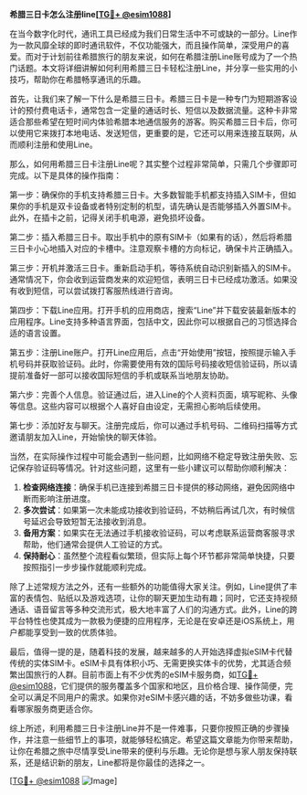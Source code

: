 **希腊三日卡怎么注册line[[TG💪+ @esim1088](https://t.me/s/esim1088)]**

在当今数字化时代，通讯工具已经成为我们日常生活中不可或缺的一部分。Line作为一款风靡全球的即时通讯软件，不仅功能强大，而且操作简单，深受用户的喜爱。而对于计划前往希腊旅行的朋友来说，如何在希腊注册Line账号成为了一个热门话题。本文将详细讲解如何利用希腊三日卡轻松注册Line，并分享一些实用的小技巧，帮助你在希腊畅享通讯的乐趣。

首先，让我们来了解一下什么是希腊三日卡。希腊三日卡是一种专门为短期游客设计的预付费电话卡，通常包含一定量的通话时长、短信以及数据流量。这种卡非常适合那些希望在短时间内体验希腊本地通信服务的游客。购买希腊三日卡后，你可以使用它来拨打本地电话、发送短信，更重要的是，它还可以用来连接互联网，从而顺利注册和使用Line。

那么，如何用希腊三日卡注册Line呢？其实整个过程非常简单，只需几个步骤即可完成。以下是具体的操作指南：

第一步：确保你的手机支持希腊三日卡。大多数智能手机都支持插入SIM卡，但如果你的手机是双卡设备或者特别定制的机型，请先确认是否能够插入外置SIM卡。此外，在插卡之前，记得关闭手机电源，避免损坏设备。

第二步：插入希腊三日卡。取出手机中的原有SIM卡（如果有的话），然后将希腊三日卡小心地插入对应的卡槽中。注意观察卡槽的方向标记，确保卡片正确插入。

第三步：开机并激活三日卡。重新启动手机，等待系统自动识别新插入的SIM卡。通常情况下，你会收到运营商发来的欢迎短信，表明三日卡已经成功激活。如果没有收到短信，可以尝试拨打客服热线进行咨询。

第四步：下载Line应用。打开手机的应用商店，搜索“Line”并下载安装最新版本的应用程序。Line支持多种语言界面，包括中文，因此你可以根据自己的习惯选择合适的语言设置。

第五步：注册Line账户。打开Line应用后，点击“开始使用”按钮，按照提示输入手机号码并获取验证码。此时，你需要使用有效的国际号码接收短信验证码，所以请提前准备好一部可以接收国际短信的手机或联系当地朋友协助。

第六步：完善个人信息。验证通过后，进入Line的个人资料页面，填写昵称、头像等信息。这些内容可以根据个人喜好自由设定，无需担心影响后续使用。

第七步：添加好友与聊天。注册完成后，你可以通过手机号码、二维码扫描等方式邀请朋友加入Line，开始愉快的聊天体验。

当然，在实际操作过程中可能会遇到一些问题，比如网络不稳定导致注册失败、忘记保存验证码等情况。针对这些问题，这里有一些小建议可以帮助你顺利解决：

1. **检查网络连接**：确保手机已连接到希腊三日卡提供的移动网络，避免因网络中断而影响注册进度。
2. **多次尝试**：如果第一次未能成功接收到验证码，不妨稍后再试几次，有时候信号延迟会导致短暂无法接收到消息。
3. **备用方案**：如果实在无法通过手机接收验证码，可以考虑联系运营商客服寻求帮助，他们通常会提供人工验证的方式。
4. **保持耐心**：虽然整个流程看似繁琐，但实际上每个环节都非常简单快捷，只要按照指引一步步操作就能顺利完成。

除了上述常规方法之外，还有一些额外的功能值得大家关注。例如，Line提供了丰富的表情包、贴纸以及游戏选项，让你的聊天更加生动有趣；同时，它还支持视频通话、语音留言等多种交流形式，极大地丰富了人们的沟通方式。此外，Line的跨平台特性也使其成为一款极为便捷的应用程序，无论是在安卓还是iOS系统上，用户都能享受到一致的优质体验。

最后，值得一提的是，随着科技的发展，越来越多的人开始选择虚拟eSIM卡代替传统的实体SIM卡。eSIM卡具有体积小巧、无需更换实体卡的优势，尤其适合频繁出国旅行的人群。目前市面上有不少优秀的eSIM卡服务商，如[TG💪+ @esim1088](https://t.me/s/esim1088)，它们提供的服务覆盖多个国家和地区，且价格合理、操作简便，完全可以满足不同用户的需求。如果你对eSIM卡感兴趣的话，不妨多做些功课，看看哪家服务商更适合你。

综上所述，利用希腊三日卡注册Line并不是一件难事，只要你按照正确的步骤操作，并注意一些细节上的事项，就能够轻松搞定。希望这篇文章能为你带来帮助，让你在希腊之旅中尽情享受Line带来的便利与乐趣。无论你是想与家人朋友保持联系，还是结识新的朋友，Line都将是你最佳的选择之一。

[[TG💪+ @esim1088](https://t.me/s/esim1088) ![Image](https://i.postimg.cc/4NQfJmqS/Snipaste-2025-05-13-00-14-12.png)]